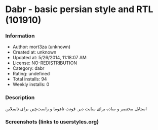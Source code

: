 # Dabr - basic persian style and RTL (101910)

### Information
- Author: mort3za (unknown)
- Created at: unknown
- Updated at: 5/26/2014, 11:18:07 AM
- License: NO-REDISTRIBUTION
- Category: dabr
- Rating: undefined
- Total installs: 94
- Weekly installs: 0


### Description
استایل مختصر و ساده برای سایت دبر. فونت تاهوما و راست‌چین برای تایملاین


### Screenshots (links to userstyles.org)




